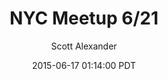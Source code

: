 ---
layout: podcast
title: "NYC Meetup 6/21"
author: Scott Alexander
description: https://slatestarcodex.com/2015/06/17/nyc-meetup-621/
date: 2015-06-17 01:14:00 PDT
length: 266595
duration: 67
guid: nyc-meetup-621
---